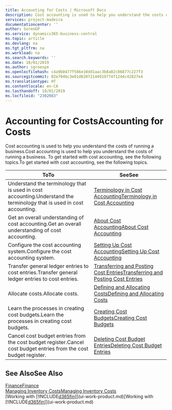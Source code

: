 ```yaml
---
title: Accounting for Costs | Microsoft Docs
description: Cost accounting is used to help you understand the costs of running a business. To get started with cost accounting, see the following topics.
services: project-madeira
documentationcenter: ''
author: SorenGP
ms.service: dynamics365-business-central
ms.topic: article
ms.devlang: na
ms.tgt_pltfrm: na
ms.workload: na
ms.search.keywords: ''
ms.date: 10/01/2019
ms.author: sgroespe
ms.openlocfilehash: c4a9b0477f566e10dd1aac3b8a02c86877c227f3
ms.sourcegitcommit: 02e704bc3e01d62072144919774f1244c42827e4
ms.translationtype: HT
ms.contentlocale: en-CA
ms.lasthandoff: 10/01/2019
ms.locfileid: "2302083"
---
```

# <a name="accounting-for-costs"></a><span data-ttu-id="2be4c-104">Accounting for Costs</span><span class="sxs-lookup"><span data-stu-id="2be4c-104">Accounting for Costs</span></span>
<span data-ttu-id="2be4c-105">Cost accounting is used to help you understand the costs of running a business.</span><span class="sxs-lookup"><span data-stu-id="2be4c-105">Cost accounting is used to help you understand the costs of running a business.</span></span> <span data-ttu-id="2be4c-106">To get started with cost accounting, see the following topics.</span><span class="sxs-lookup"><span data-stu-id="2be4c-106">To get started with cost accounting, see the following topics.</span></span>  

|<span data-ttu-id="2be4c-107">To</span><span class="sxs-lookup"><span data-stu-id="2be4c-107">To</span></span>|<span data-ttu-id="2be4c-108">See</span><span class="sxs-lookup"><span data-stu-id="2be4c-108">See</span></span>|  
|--------|---------|  
|<span data-ttu-id="2be4c-109">Understand the terminology that is used in cost accounting.</span><span class="sxs-lookup"><span data-stu-id="2be4c-109">Understand the terminology that is used in cost accounting.</span></span>|[<span data-ttu-id="2be4c-110">Terminology in Cost Accounting</span><span class="sxs-lookup"><span data-stu-id="2be4c-110">Terminology in Cost Accounting</span></span>](finance-terminology-in-cost-accounting.md)|  
|<span data-ttu-id="2be4c-111">Get an overall understanding of cost accounting.</span><span class="sxs-lookup"><span data-stu-id="2be4c-111">Get an overall understanding of cost accounting.</span></span>|[<span data-ttu-id="2be4c-112">About Cost Accounting</span><span class="sxs-lookup"><span data-stu-id="2be4c-112">About Cost Accounting</span></span>](finance-about-cost-accounting.md)|  
|<span data-ttu-id="2be4c-113">Configure the cost accounting system.</span><span class="sxs-lookup"><span data-stu-id="2be4c-113">Configure the cost accounting system.</span></span>|[<span data-ttu-id="2be4c-114">Setting Up Cost Accounting</span><span class="sxs-lookup"><span data-stu-id="2be4c-114">Setting Up Cost Accounting</span></span>](finance-set-up-cost-accounting.md)|  
|<span data-ttu-id="2be4c-115">Transfer general ledger entries to cost entries.</span><span class="sxs-lookup"><span data-stu-id="2be4c-115">Transfer general ledger entries to cost entries.</span></span>|[<span data-ttu-id="2be4c-116">Transferring and Posting Cost Entries</span><span class="sxs-lookup"><span data-stu-id="2be4c-116">Transferring and Posting Cost Entries</span></span>](finance-transfer-and-post-cost-entries.md)|  
|<span data-ttu-id="2be4c-117">Allocate costs.</span><span class="sxs-lookup"><span data-stu-id="2be4c-117">Allocate costs.</span></span>|[<span data-ttu-id="2be4c-118">Defining and Allocating Costs</span><span class="sxs-lookup"><span data-stu-id="2be4c-118">Defining and Allocating Costs</span></span>](finance-define-and-allocate-costs.md)|  
|<span data-ttu-id="2be4c-119">Learn the processes in creating cost budgets.</span><span class="sxs-lookup"><span data-stu-id="2be4c-119">Learn the processes in creating cost budgets.</span></span>|[<span data-ttu-id="2be4c-120">Creating Cost Budgets</span><span class="sxs-lookup"><span data-stu-id="2be4c-120">Creating Cost Budgets</span></span>](finance-create-cost-budgets.md)|
|<span data-ttu-id="2be4c-121">Cancel cost budget entries from the cost budget register.</span><span class="sxs-lookup"><span data-stu-id="2be4c-121">Cancel cost budget entries from the cost budget register.</span></span>|[<span data-ttu-id="2be4c-122">Deleting Cost Budget Entries</span><span class="sxs-lookup"><span data-stu-id="2be4c-122">Deleting Cost Budget Entries</span></span>](finance-how-to-delete-cost-budget-entries.md)| 


## <a name="see-also"></a><span data-ttu-id="2be4c-123">See Also</span><span class="sxs-lookup"><span data-stu-id="2be4c-123">See Also</span></span>  
[<span data-ttu-id="2be4c-124">Finance</span><span class="sxs-lookup"><span data-stu-id="2be4c-124">Finance</span></span>](finance.md)  
[<span data-ttu-id="2be4c-125">Managing Inventory Costs</span><span class="sxs-lookup"><span data-stu-id="2be4c-125">Managing Inventory Costs</span></span>](finance-manage-inventory-costs.md)  
<span data-ttu-id="2be4c-126">[Working with [!INCLUDE[d365fin](includes/d365fin_md.md)]](ui-work-product.md)</span><span class="sxs-lookup"><span data-stu-id="2be4c-126">[Working with [!INCLUDE[d365fin](includes/d365fin_md.md)]](ui-work-product.md)</span></span>
